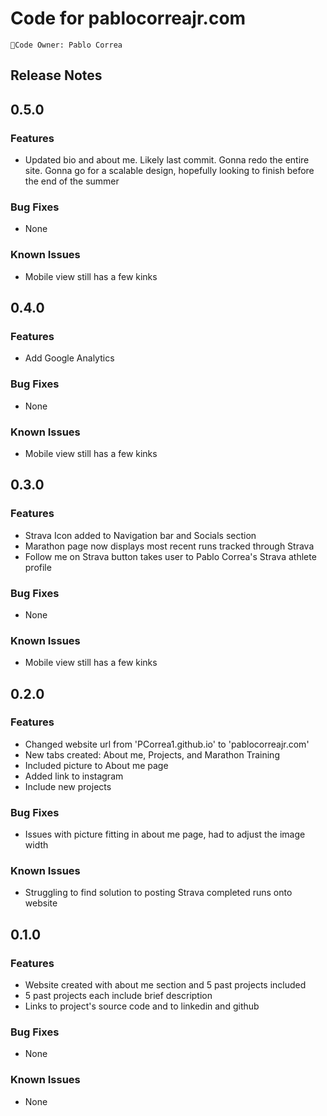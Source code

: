 Code for pablocorreajr.com
=======


`👥Code Owner: Pablo Correa`

## Release Notes

## 0.5.0

### Features

- Updated bio and about me. Likely last commit. Gonna redo the entire site. Gonna go for a scalable design, hopefully looking to finish before the end of the summer

### Bug Fixes

- None

### Known Issues

- Mobile view still has a few kinks

## 0.4.0

### Features

- Add Google Analytics

### Bug Fixes

- None

### Known Issues

- Mobile view still has a few kinks

## 0.3.0

### Features

- Strava Icon added to Navigation bar and Socials section
- Marathon page now displays most recent runs tracked through Strava
- Follow me on Strava button takes user to Pablo Correa's Strava athlete profile

### Bug Fixes

- None

### Known Issues

- Mobile view still has a few kinks

## 0.2.0

### Features

- Changed website url from 'PCorrea1.github.io' to 'pablocorreajr.com'
- New tabs created: About me, Projects, and Marathon Training
- Included picture to About me page
- Added link to instagram
- Include new projects

### Bug Fixes

- Issues with picture fitting in about me page, had to adjust the image width

### Known Issues

- Struggling to find solution to posting Strava completed runs onto website

## 0.1.0

### Features

- Website created with about me section and 5 past projects included
- 5 past projects each include brief description
- Links to project's source code and to linkedin and github


### Bug Fixes

- None

### Known Issues

- None

